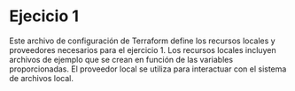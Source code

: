  # Ejecicio 1 
Este archivo de configuración de Terraform define los recursos locales y proveedores necesarios para el ejercicio 1.
Los recursos locales incluyen archivos de ejemplo que se crean en función de las variables proporcionadas. El proveedor local se utiliza para interactuar con el sistema de archivos local.